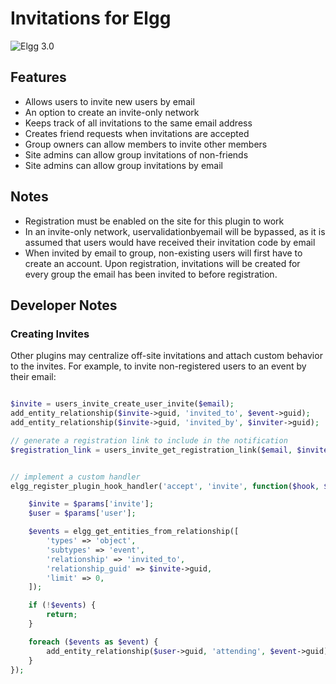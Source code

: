 Invitations for Elgg
=========================
![Elgg 3.0](https://img.shields.io/badge/Elgg-3.0-orange.svg?style=flat-square)

## Features

 * Allows users to invite new users by email
 * An option to create an invite-only network
 * Keeps track of all invitations to the same email address
 * Creates friend requests when invitations are accepted
 * Group owners can allow members to invite other members
 * Site admins can allow group invitations of non-friends
 * Site admins can allow group invitations by email

## Notes

 * Registration must be enabled on the site for this plugin to work
 * In an invite-only network, uservalidationbyemail will be bypassed,
   as it is assumed that users would have received their invitation code by email
 * When invited by email to group, non-existing users will first have to create an account. Upon registration,
   invitations will be created for every group the email has been invited to before registration.

## Developer Notes

### Creating Invites

Other plugins may centralize off-site invitations and attach custom behavior to the invites.
For example, to invite non-registered users to an event by their email:

```php

$invite = users_invite_create_user_invite($email);
add_entity_relationship($invite->guid, 'invited_to', $event->guid);
add_entity_relationship($invite->guid, 'invited_by', $inviter->guid);

// generate a registration link to include in the notification
$registration_link = users_invite_get_registration_link($email, $inviter->guid);


// implement a custom handler
elgg_register_plugin_hook_handler('accept', 'invite', function($hook, $type, $return, $params) {

	$invite = $params['invite'];
	$user = $params['user'];

	$events = elgg_get_entities_from_relationship([
        'types' => 'object',
        'subtypes' => 'event',
		'relationship' => 'invited_to',
		'relationship_guid' => $invite->guid,
		'limit' => 0,
	]);

	if (!$events) {
		return;
	}

	foreach ($events as $event) {
		add_entity_relationship($user->guid, 'attending', $event->guid);
	}
});
```
